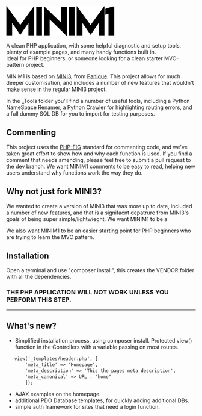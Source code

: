 <picture>
  <source media="(prefers-color-scheme: dark)" srcset="https://raw.githubusercontent.com/BeardyMike/MINIM1/dev/public/img/MINIM1-w.png">
  <source media="(prefers-color-scheme: light)" srcset="https://raw.githubusercontent.com/BeardyMike/MINIM1/dev/public/img/MINIM1.png">
  <img alt="the word MINIM1, shown in a sharp font" src="https://raw.githubusercontent.com/BeardyMike/MINIM1/dev/public/img/MINIM1.png">
</picture>

 A clean PHP application, with some helpful diagnostic and setup tools, plenty of example pages, and many handy functions built in.
<br> Ideal for PHP beginners, or someone looking for a clean starter MVC-pattern project.
 
 MINIM1 is based on [MINI3](https://github.com/panique/mini3), from [Panique](https://github.com/panique). This project allows for much deeper customisation, and includes a number of new features that wouldn't make sense in the regular MINI3 project.

 In the _Tools folder you'll find a number of useful tools, including a Python NameSpace Renamer, a Python Crawler for highlighting routing errors, and a full dummy SQL DB for you to import for testing purposes.

## Commenting
This project uses the [PHP-FIG](https://www.php-fig.org/) standard for commenting code, and we've taken great effort to show how and why each function is used.
If you find a comment that needs amending, please feel free to submit a pull request to the dev branch. We want MINIM1 comments to be easy to read, helping new users understand why functions work the way they do.
  
## Why not just fork MINI3?
We wanted to create a version of MINI3 that was more up to date, included a number of new features, and that is a signifacnt depatrure from MINI3's goals of being super simple/lightwieght. We want MINIM1 to be a 

We also want MINIM1 to be an easier starting point for PHP beginners who are trying to learn the MVC pattern.

## Installation
Open a terminal and use "composer install", this creates the VENDOR folder with all the dependencies. 
### THE PHP APPLICATION WILL NOT WORK UNLESS YOU PERFORM THIS STEP.

------------------------------------------------------------------------
## What's new?
- Simplified installation process, using composer install. Protected view() function in the Controllers with a variable passing on most routes. 
```
   view('_templates/header.php', [
       'meta_title' => 'Homepage',
       'meta_description' => 'This the pages meta description',
       'meta_canonical' => URL . "home"
       ]);
```
- AJAX examples on the homepage.
- additional PDO Database templates, for quickly adding additional DBs.
- simple auth framework for sites that need a login function.
